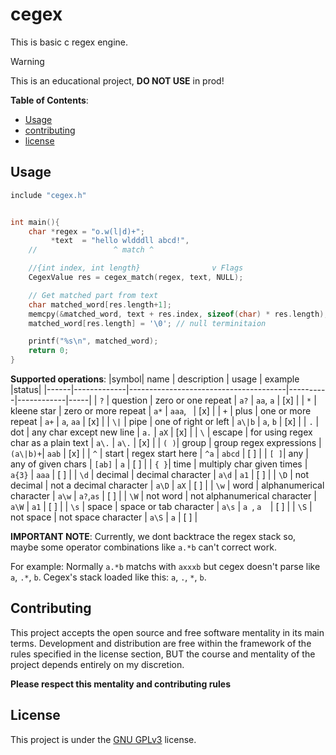 # cegex
This is basic c regex engine.

> [!WARNING]
> This is an educational project, **DO NOT USE** in prod!

**Table of Contents**:

- [Usage](#usage)
- [contributing](#contributing)
- [license](#license)


## Usage

```c
include "cegex.h"


int main(){
    char *regex = "o.w(l|d)+";
         *text  = "hello wldddll abcd!",
    //                 ^ match ^

    //{int index, int length}                v Flags
    CegexValue res = cegex_match(regex, text, NULL);

    // Get matched part from text
    char matched_word[res.length+1];
    memcpy(&matched_word, text + res.index, sizeof(char) * res.length);
    matched_word[res.length] = '\0'; // null terminitaion

    printf("%s\n", matched_word);
    return 0;
}
```

**Supported operations**:
|symbol| name        | description                           | usage    | example    |status|
|------|-------------|---------------------------------------|----------|------------|-----|
| `?`  | question    | zero or one repeat                    | `a?`     | `aa`, `a`  | [x] |
| `*`  | kleene star | zero or more repeat                   | `a*`     | `aaa`,` `  | [x] |
| `+`  | plus        | one or more repeat                    | `a+`     | `a`, `aa`  | [x] |
| `\|` | pipe        | one of right or left                  | `a\|b`   | `a`, `b`   | [x] |
| `.`  | dot         | any char except new line              | `a.`     | `aX`       | [x] |
| `\`  | escape      | for using regex char as a plain text  | `a\.`    | `a\.`      | [x] |
| `( )`| group       | group regex expressions               | `(a\|b)+`| `aab`      | [x] |
|  `^` | start       | regex start here                      | `^a`     | `abcd`     | [ ] |
| `[ ]`| any         | any of given chars                    | `[ab]`   | `a`        | [ ] |
| `{ }`| time        | multiply char given times             | `a{3}`   | `aaa`      | [ ] |
| `\d` | decimal     | decimal character                     | `a\d`    | `a1`       | [ ] |
| `\D` | not decimal | not a decimal character               | `a\D`    | `aX`       | [ ] |
| `\w` | word        | alphanumerical character              | `a\w`    | `a?`,`as`  | [ ] |
| `\W` | not word    | not alphanumerical character          | `a\W`    | `a1`       | [ ] |
| `\s` | space       | space or tab character                | `a\s`    | `a `, `a  `| [ ] |
| `\S` | not space   | not space character                   | `a\S`    | `a`        | [ ] |

**IMPORTANT NOTE**:
Currently, we dont backtrace the regex stack so, maybe some operator combinations
like `a.*b` can't correct work.

For example:
Normally `a.*b` matchs with `axxxb` but cegex doesn't parse like `a`, `.*`, `b`.
Cegex's stack loaded like this: `a`, `.`, `*`, `b`.


## Contributing
This project accepts the open source and free software mentality in its main terms.
Development and distribution are free within the framework of the rules specified
in the license section, BUT the course and mentality of the project depends entirely
on my discretion.

**Please respect this mentality and contributing rules**

## License
This project is under the [GNU GPLv3](./LICENSE) license.
